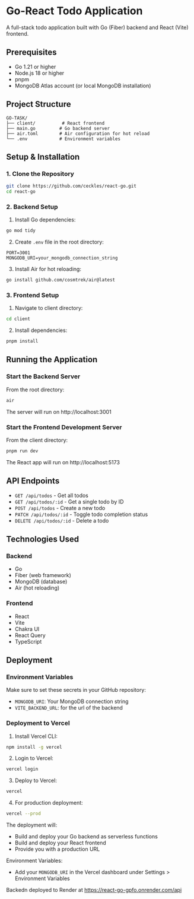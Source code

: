 # Go-React Todo Application

A full-stack todo application built with Go (Fiber) backend and React (Vite) frontend.

## Prerequisites

- Go 1.21 or higher
- Node.js 18 or higher
- pnpm
- MongoDB Atlas account (or local MongoDB installation)

## Project Structure

```
GO-TASK/
├── client/          # React frontend
├── main.go         # Go backend server
├── air.toml        # Air configuration for hot reload
└── .env            # Environment variables
```

## Setup & Installation

### 1. Clone the Repository
```bash
git clone https://github.com/ceckles/react-go.git
cd react-go
```

### 2. Backend Setup

1. Install Go dependencies:
```bash
go mod tidy
```

2. Create `.env` file in the root directory:
```env
PORT=3001
MONGODB_URI=your_mongodb_connection_string
```

3. Install Air for hot reloading:
```bash
go install github.com/cosmtrek/air@latest
```

### 3. Frontend Setup

1. Navigate to client directory:
```bash
cd client
```

2. Install dependencies:
```bash
pnpm install
```

## Running the Application

### Start the Backend Server

From the root directory:
```bash
air
```
The server will run on http://localhost:3001

### Start the Frontend Development Server

From the client directory:
```bash
pnpm run dev
```
The React app will run on http://localhost:5173

## API Endpoints

- `GET /api/todos` - Get all todos
- `GET /api/todos/:id` - Get a single todo by ID
- `POST /api/todos` - Create a new todo
- `PATCH /api/todos/:id` - Toggle todo completion status
- `DELETE /api/todos/:id` - Delete a todo

## Technologies Used

### Backend
- Go
- Fiber (web framework)
- MongoDB (database)
- Air (hot reloading)

### Frontend
- React
- Vite
- Chakra UI
- React Query
- TypeScript

## Deployment

### Environment Variables

Make sure to set these secrets in your GitHub repository:
- `MONGODB_URI`: Your MongoDB connection string
- `VITE_BACKEND_URL`: for the url of the backend

### Deployment to Vercel

1. Install Vercel CLI:
```bash
npm install -g vercel
```

2. Login to Vercel:
```bash
vercel login
```

3. Deploy to Vercel:
```bash
vercel
```

4. For production deployment:
```bash
vercel --prod
```

The deployment will:
- Build and deploy your Go backend as serverless functions
- Build and deploy your React frontend
- Provide you with a production URL

Environment Variables:
- Add your `MONGODB_URI` in the Vercel dashboard under Settings > Environment Variables

Backedn deployed to Render at https://react-go-gpfo.onrender.com/api